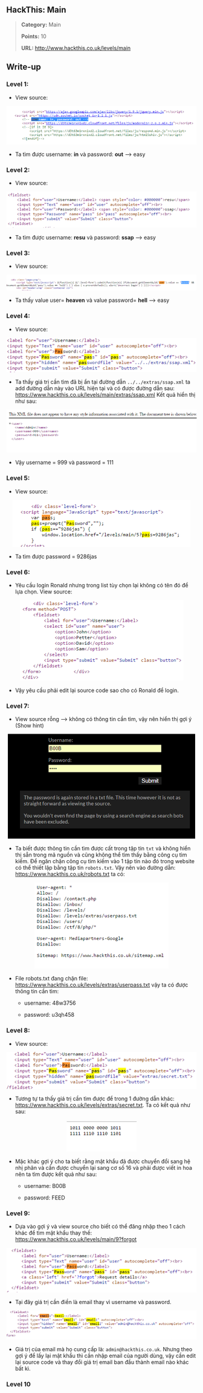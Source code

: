 ## HackThis: Main

> **Category:** Main
>
> **Points:** 10
>
> **URL:** http://www.hackthis.co.uk/levels/main

## Write-up

### Level 1:

- View source:

<p align="center"><img src="https://github.com/TrinhTu/web_developer/blob/master/Task23_CTF_HackThis/Main/image/1.png"/></p>

- Ta tìm được username: **in** và password: **out** --> easy

### Level 2:

- View source:

<p align="center"><img src="https://github.com/TrinhTu/web_developer/blob/master/Task23_CTF_HackThis/Main/image/2.png"/></p>

- Ta tìm được username: **resu** và password: **ssap** --> easy

### Level 3:

- View source:

<p align="center"><img src="https://github.com/TrinhTu/web_developer/blob/master/Task23_CTF_HackThis/Main/image/3.png"/></p>

- Ta thấy value user= **heaven** và value password= **hell** --> easy

### Level 4:
- View source:

<p align="center"><img src="https://github.com/TrinhTu/web_developer/blob/master/Task23_CTF_HackThis/Main/image/4.png"/></p>

- Ta thấy giá trị cần tìm đã bị ẩn tại đường dẫn `../../extras/ssap.xml` ta add đường dẫn này vào URL hiện tại và có được đường dẫn sau: https://www.hackthis.co.uk/levels/main/extras/ssap.xml Kết quả hiển thị như sau:

<p align="center"><img src="https://github.com/TrinhTu/web_developer/blob/master/Task23_CTF_HackThis/Main/image/4-1.png"/></p>

- Vậy username = 999 và password = 111

### Level 5:

- View source:

<p align="center"><img src="https://github.com/TrinhTu/web_developer/blob/master/Task23_CTF_HackThis/Main/image/5.png"/></p>

- Ta tìm được password = 9286jas

### Level 6:

- Yêu cầu login Ronald nhưng trong list tùy chọn lại không có tên đó để lựa chọn. View source:

<p align="center"><img src="https://github.com/TrinhTu/web_developer/blob/master/Task23_CTF_HackThis/Main/image/6.png"/></p>

- Vậy yêu cầu phải edit lại source code sao cho có Ronald để login.

### Level 7:

- View source rỗng --> không có thông tin cần tìm, vậy nên hiển thị gợi ý (Show hint)

<p align="center"><img src="https://github.com/TrinhTu/web_developer/blob/master/Task23_CTF_HackThis/Main/image/7-1.png"/></p>

- Ta biết được thông tin cần tìm được cất trong tập tin `txt` và không hiển thị sẵn trong mã nguồn và cũng không thể tìm thấy bằng công cụ tìm kiếm. Để ngăn chặn công cụ tìm kiếm vào 1 tập tin nào đó trong website có thể thiết lập bằng tập tin `robots.txt`. Vậy nên vào đường dẫn: https://www.hackthis.co.uk/robots.txt ta có:

<p align="center"><img src="https://github.com/TrinhTu/web_developer/blob/master/Task23_CTF_HackThis/Main/image/7.png"/></p>

- File robots.txt đang chặn file: https://www.hackthis.co.uk/levels/extras/userpass.txt vậy ta có được thông tin cần tìm:

	+ username: 48w3756

	+ password: u3qh458

### Level 8:

- View source:

<p align="center"><img src="https://github.com/TrinhTu/web_developer/blob/master/Task23_CTF_HackThis/Main/image/8-1.png"/></p>

- Tương tự ta thấy giá trị cần tìm được để trong 1 đường dẫn khác: https://www.hackthis.co.uk/levels/extras/secret.txt. Ta có kết quả như sau:

<p align="center"><img src="https://github.com/TrinhTu/web_developer/blob/master/Task23_CTF_HackThis/Main/image/8.png"/></p>

- Mặc khác gợi ý cho ta biết rằng mật khẩu đã được chuyển đổi sang hệ nhị phân và cần được chuyển lại sang cơ số 16 và phải được viết in hoa nên ta tìm được kết quả như sau:

	+ username: B00B

	+ password: FEED

### Level 9:

- Dựa vào gợi ý và view source cho biết có thể đăng nhập theo 1 cách khác để tìm mật khẩu thay thế: https://www.hackthis.co.uk/levels/main/9?forgot

<p align="center"><img src="https://github.com/TrinhTu/web_developer/blob/master/Task23_CTF_HackThis/Main/image/9-1.png"/></p>

- Tại đây giá trị cần điền là email thay vì username và password. 

<p align="center"><img src="https://github.com/TrinhTu/web_developer/blob/master/Task23_CTF_HackThis/Main/image/9.png"/></p>

- Giá trị của email mà họ cung cấp là: `admin@hackthis.co.uk`. Nhưng theo gợi ý để lấy lại mật khẩu thì cần nhập email của người dùng, vậy cần edit lại source code và thay đổi giá trị email ban đầu thành email nào khác bất kì.

### Level 10

